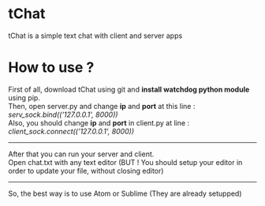 # tChat
tChat is a simple text chat with client and server apps

<h1> How to use ?</h1>

<p>
First of all, download tChat using git and <b>install watchdog python module</b> using pip. <br/>
Then, open server.py and change <b>ip</b> and <b>port</b> at this line : <i>serv_sock.bind(('127.0.0.1', 8000))</i> <br/>
Also, you should change <b>ip</b> and <b>port</b> in client.py at line : <i>client_sock.connect(('127.0.0.1', 8000))</i> <br/>
<hr>
After that you can run your server and client. <br/>
Open chat.txt with any text editor (BUT ! You should setup your editor in order to update your file, without closing editor)
<hr>
So, the best way is to use Atom or Sublime (They are already setupped)
</p>
